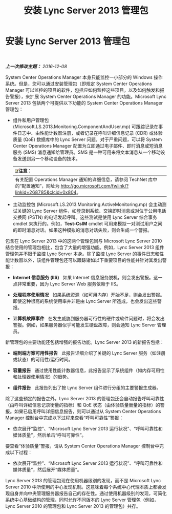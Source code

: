﻿---
title: 安装 Lync Server 2013 管理包
TOCTitle: 安装 Lync Server 2013 管理包
ms:assetid: b800d4ab-fdc8-4c72-a76a-b78932779fe3
ms:mtpsurl: https://technet.microsoft.com/zh-cn/library/JJ205202(v=OCS.15)
ms:contentKeyID: 49314032
ms.date: 12/10/2016
mtps_version: v=OCS.15
ms.translationtype: HT
---

# 安装 Lync Server 2013 管理包

 

_**上一次修改主题：** 2016-12-08_

System Center Operations Manager 本身只能监控一小部分的 Windows 操作系统。但是，您可以通过安装管理包（即规定 System Center Operations Manager 可以监控的项目的软件，包括应如何监控这些项目，以及如何触发和报告警报），来扩展 System Center Operations Manager 的功能。Microsoft Lync Server 2013 包括两个可提供以下功能的 System Center Operations Manager 管理包：

  - 组件和用户管理包 (Microsoft.LS.2013.Monitoring.ComponentAndUser.mp) 可跟踪记录在事件日志中、由性能计数器注册，或者记录在呼叫详细信息记录 (CDR) 或体验质量 (QoE) 数据库中的 Lync Server 问题。对于严重问题，可以将 System Center Operations Manager 配置为立即通过电子邮件、即时消息或短消息服务 (SMS) 消息通知给管理员。SMS 是一种可用来将文本消息从一个移动设备发送到另一个移动设备的技术。
    
    <table>
    <thead>
    <tr class="header">
    <th><img src="images/Dn783119.note(OCS.15).gif" title="note" alt="note" />注意：</th>
    </tr>
    </thead>
    <tbody>
    <tr class="odd">
    <td>有关配置 Operations Manager 通知的详细信息，请参阅 TechNet 库中的“配置通知”，网址为 <a href="http://go.microsoft.com/fwlink/?linkid=268785%26clcid=0x804" class="uri">http://go.microsoft.com/fwlink/?linkid=268785&amp;clcid=0x804</a>。</td>
    </tr>
    </tbody>
    </table>


  - 主动监控包 (Microsoft.LS.2013.Monitoring.ActiveMonitoring.mp) 会主动测试关键的 Lync Server 组件，如登录到系统、交换即时消息或对位于公用电话交换网 (PSTN) 的电话发起呼叫。这些测试是使用 Lync Server 综合事务 cmdlet 来执行的。例如，**Test-CsIM** cmdlet 可用来模拟一对测试用户之间的即时消息对话。如果这种模拟的消息对话失败，则会生成一个警报。

包含在 Lync Server 2013 中的这两个管理包同与 Microsoft Lync Server 2010 结合使用的管理包相比，包含了大量的增强功能。例如，Lync Server 2013 组件管理包并不限于监控 Lync Server 本身。除了监控 Lync Server 的事件日志和性能计数器以外，该组件管理包还可以跟踪诸如以下重要项目的性能并针对其发出警报：

  - **Internet 信息服务 (IIS)**   如果 Internet 信息服务脱机，则会发出警报。这一点非常重要，因为 Lync Server Web 服务依赖于 IIS。

  - **处理程序使用情况**   如果系统资源（如可用内存）开始不足，则会发出警报。即使这种很高的系统使用率并非是由 Lync Server 所造成，也会发出这些警报。

  - **计算机故障事件**   在发生威胁到服务器可行性的硬件或软件问题时，将会发出警报。例如，如果服务器似乎可能发生硬盘故障，则会通知 Lync Server 管理员。

新管理包的主要功能还包括增强的报告功能。Lync Server 2013 的新报告包括：

  - **端到端方案可用性报告**   此报告详细介绍了关键的 Lync Server 服务（如注册或状态）的可用性/运行时间。

  - **容量报告**   通过使用性能计数器信息，此报告显示了系统组件（如内存可用性和处理器使用情况）的趋势。

  - **组件报告**   此报告列出了按 Lync Server 组件进行分组的主要警报生成器。

除了这些预定的报告之外，Lync Server 2013 的管理包还会自动报告呼叫可靠性（由呼叫详细信息记录衡量的指标）和 QoE 状态（由体验质量衡量的指标）的警报。如果已启用呼叫详细信息报告，则可以通过从 System Center Operations Manager 控制台中完成以下过程来查看“呼叫可靠性”警报：

  - 依次展开“监控”、“Microsoft Lync Server 2013 运行状况”、“呼叫可靠性和媒体质量”，然后单击“呼叫可靠性”。

要查看“体验质量”警报，请从 System Center Operations Manager 控制台中完成以下过程：

  - 依次展开“监控”、“Microsoft Lync Server 2013 运行状况”、“呼叫可靠性和媒体质量”，然后展开“媒体质量”。

Lync Server 2013 的管理包现在使用机器级别的发现，而不是 Microsoft Lync Server 2010 中所使用的中心发现机制。这意味着每个系统中心代理本质上都会发现自身并向中央管理服务器报告自己的存在性。通过使用机器级别的发现，可简化系统中心基础结构的管理，同时允许不同版本的 Lync Server 管理包（例如，Lync Server 2010 的管理包和 Lync Server 2013 的管理包）共存。

